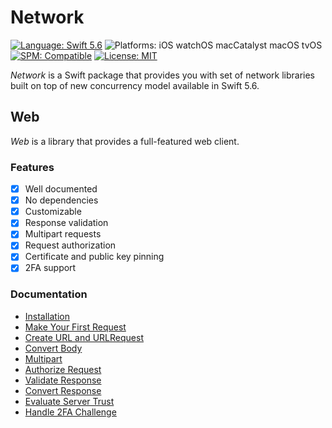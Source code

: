 # Network

[![Language: Swift 5.6](https://img.shields.io/badge/Language-Swift%205.6-F48041.svg?style=flat)](https://developer.apple.com/swift)
![Platforms: iOS watchOS macCatalyst macOS tvOS](https://img.shields.io/badge/Platforms-iOS%20watchOS%20macCatalyst%20macOS%20tvOS-blue.svg?style=flat)
[![SPM: Compatible](https://img.shields.io/badge/SPM-Compatible-4BC51D.svg?style=flat)](https://swift.org/package-manager/)
[![License: MIT](http://img.shields.io/badge/License-MIT-lightgray.svg?style=flat)](https://github.com/InstrumentBox/Network/blob/main/LICENSE)

*Network* is a Swift package that provides you with set of network libraries built on top of new 
concurrency model available in Swift 5.6.

## Web

*Web* is a library that provides a full-featured web client.

### Features

- [x] Well documented
- [x] No dependencies
- [x] Customizable
- [x] Response validation
- [x] Multipart requests
- [x] Request authorization
- [x] Certificate and public key pinning
- [x] 2FA support

### Documentation

- [Installation](https://github.com/InstrumentBox/Network/blob/main/Sources/Web/Web.docc/GettingStarted/Installation.md)
- [Make Your First Request](https://github.com/InstrumentBox/Network/blob/main/Sources/Web/Web.docc/GettingStarted/FirstRequest.md)
- [Create URL and URLRequest](https://github.com/InstrumentBox/Network/blob/main/Sources/Web/Web.docc/Request/CreateURLRequest.md)
- [Convert Body](https://github.com/InstrumentBox/Network/blob/main/Sources/Web/Web.docc/Request/ConvertBody.md)
- [Multipart](https://github.com/InstrumentBox/Network/blob/main/Sources/Web/Web.docc/Request/Multipart.md)
- [Authorize Request](https://github.com/InstrumentBox/Network/blob/main/Sources/Web/Web.docc/Request/AuthorizeRequest.md)
- [Validate Response](https://github.com/InstrumentBox/Network/blob/main/Sources/Web/Web.docc/Response/ValidateResponse.md)
- [Convert Response](https://github.com/InstrumentBox/Network/blob/main/Sources/Web/Web.docc/Response/ConvertResponse.md)
- [Evaluate Server Trust](https://github.com/InstrumentBox/Network/blob/main/Sources/Web/Web.docc/Security/EvaluateServerTrust.md)
- [Handle 2FA Challenge](https://github.com/InstrumentBox/Network/blob/main/Sources/Web/Web.docc/2FA/Handle2FAChallenge.md)
